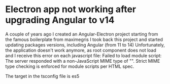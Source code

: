 
# Electron app not working after upgrading Angular to v14

A couple of years ago I created an Angular-Electron project starting from the famous boilerplate from maximegris
I took back this project and started updating packages versions, including Angular (from 11 to 14)
Unfortunately, the application doesn't work anymore, as root component does not load and I receive this error on each javascript file:
Failed to load module script: The server responded with a non-JavaScript MIME type of "". Strict MIME type checking is enforced for module scripts per HTML spec.

The target in the tsconfig file is es5

        